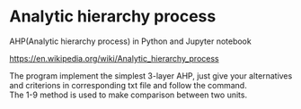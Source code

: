 # Analytic hierarchy process
AHP(Analytic hierarchy process) in Python and Jupyter notebook

https://en.wikipedia.org/wiki/Analytic_hierarchy_process  

The program implement the simplest 3-layer AHP, just give your alternatives and criterions in corresponding txt file and follow the command.  
The 1-9 method is used to make comparison between two units.  
